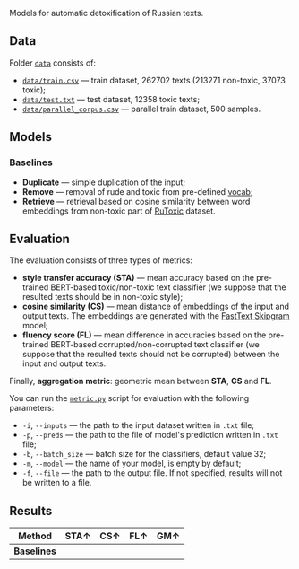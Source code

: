 Models for automatic detoxification of Russian texts.
## Data
Folder [`data`](https://github.com/vyhuholl/russian_detoxification/tree/master/data) consists of:
* [`data/train.csv`](https://github.com/vyhuholl/russian_detoxification/blob/master/data/train.csv) — train dataset, 262702 texts (213271 non-toxic, 37073 toxic);
* [`data/test.txt`](https://github.com/vyhuholl/russian_detoxification/blob/master/data/test.txt) — test dataset, 12358 toxic texts;
* [`data/parallel_corpus.csv`](https://github.com/vyhuholl/russian_detoxification/blob/master/data/parallel_corpus.csv) — parallel train dataset, 500 samples.
## Models
### Baselines
* **Duplicate** — simple duplication of the input;
* **Remove** — removal of rude and toxic from pre-defined [vocab](https://github.com/skoltech-nlp/rudetoxifier/blob/main/data/train/MAT_FINAL_with_unigram_inflections.txt);
* **Retrieve** — retrieval based on cosine similarity between word embeddings from non-toxic part of [RuToxic](https://github.com/skoltech-nlp/rudetoxifier/blob/main/data/train/ru_toxic_dataset.csv) dataset.
## Evaluation
The evaluation consists of three types of metrics:
* **style transfer accuracy (STA)** — mean accuracy based on the pre-trained BERT-based toxic/non-toxic text classifier (we suppose that the resulted texts should be in non-toxic style);
* **cosine similarity (CS)** — mean distance of embeddings of the input and output texts. The embeddings are generated with the [FastText Skipgram](http://vectors.nlpl.eu/repository/20/213.zip) model;
* **fluency score (FL)** — mean difference in accuracies based on the pre-trained BERT-based corrupted/non-corrupted text classifier (we suppose that the resulted texts should not be corrupted) between the input and output texts.

Finally, **aggregation metric**: geometric mean between **STA**, **CS** and **FL**.

You can run the [`metric.py`](https://github.com/vyhuholl/russian_detoxification/blob/master/metric.py) script for evaluation with the following parameters:
* `-i`, `--inputs` — the path to the input dataset written in `.txt` file;
* `-p`, `--preds` — the path to the file of model's prediction written in `.txt` file;
* `-b`, `--batch_size` — batch size for the classifiers, default value 32;
* `-m`, `--model` — the name of your model, is empty by default;
* `-f`, `--file` — the path to the output file. If not specified, results will not be written to a file.
## Results
Method | STA↑ | CS↑ | FL↑ | GM↑
------ | ---- | --- | ---| ---
**Baselines** |